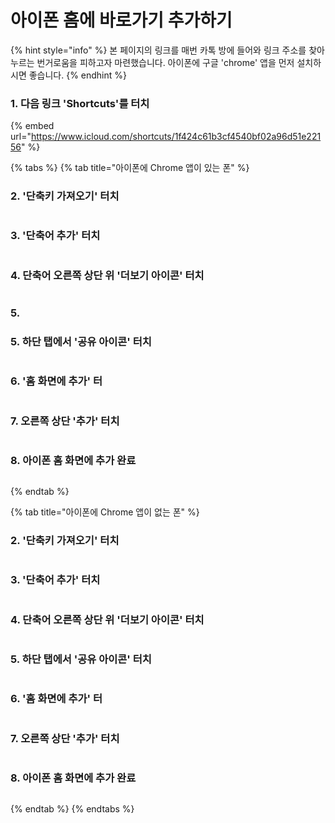 # 아이폰 홈에 바로가기 추가하기

{% hint style="info" %}
본 페이지의 링크를 매번 카톡 방에 들어와 링크 주소를 찾아 누르는 번거로움을 피하고자 마련했습니다. 아이폰에 구글 'chrome' 앱을 먼저 설치하시면 좋습니다.
{% endhint %}

### 1. 다음 링크 'Shortcuts'를 터치

{% embed url="https://www.icloud.com/shortcuts/1f424c61b3cf4540bf02a96d51e22156" %}

{% tabs %}
{% tab title="아이폰에 Chrome 앱이 있는 폰" %}
### **2. '단축키 가져오기' 터치**

<figure><img src=".gitbook/assets/KakaoTalk_20230113_211321548.jpg" alt=""><figcaption></figcaption></figure>

### **3. '단축어 추가' 터치**

<figure><img src=".gitbook/assets/KakaoTalk_20230113_211321548_01.jpg" alt=""><figcaption></figcaption></figure>

### **4. 단축어 오른쪽 상단 위 '더보기 아이콘' 터치**

<figure><img src=".gitbook/assets/KakaoTalk_20230113_211321548_02.jpg" alt=""><figcaption></figcaption></figure>

### 5.

### **5. 하단 탭에서 '공유 아이콘' 터치**

<figure><img src=".gitbook/assets/KakaoTalk_20230113_211321548_03 (1).jpg" alt=""><figcaption></figcaption></figure>

### **6. '홈 화면에 추가' 터**

<figure><img src=".gitbook/assets/KakaoTalk_20230113_211321548_04.jpg" alt=""><figcaption></figcaption></figure>

### **7. 오른쪽 상단 '추가' 터치**

<figure><img src=".gitbook/assets/KakaoTalk_20230113_211321548_05.jpg" alt=""><figcaption></figcaption></figure>

### **8. 아이폰 홈 화면에 추가 완료**

<figure><img src=".gitbook/assets/KakaoTalk_20230113_211321548_06.jpg" alt=""><figcaption></figcaption></figure>
{% endtab %}

{% tab title="아이폰에 Chrome 앱이 없는 폰" %}
### **2. '단축키 가져오기' 터치**

<figure><img src=".gitbook/assets/KakaoTalk_20230113_211321548.jpg" alt=""><figcaption></figcaption></figure>

### **3. '단축어 추가' 터치**

<figure><img src=".gitbook/assets/KakaoTalk_20230113_211321548_01.jpg" alt=""><figcaption></figcaption></figure>

### **4. 단축어 오른쪽 상단 위 '더보기 아이콘' 터치**

<figure><img src=".gitbook/assets/KakaoTalk_20230113_211321548_02.jpg" alt=""><figcaption></figcaption></figure>

### **5. 하단 탭에서 '공유 아이콘' 터치**

<figure><img src=".gitbook/assets/KakaoTalk_20230113_211321548_03 (1).jpg" alt=""><figcaption></figcaption></figure>

### **6. '홈 화면에 추가' 터**

<figure><img src=".gitbook/assets/KakaoTalk_20230113_211321548_04.jpg" alt=""><figcaption></figcaption></figure>

### **7. 오른쪽 상단 '추가' 터치**

<figure><img src=".gitbook/assets/KakaoTalk_20230113_211321548_05.jpg" alt=""><figcaption></figcaption></figure>

### **8. 아이폰 홈 화면에 추가 완료**

<figure><img src=".gitbook/assets/KakaoTalk_20230113_211321548_06.jpg" alt=""><figcaption></figcaption></figure>
{% endtab %}
{% endtabs %}
